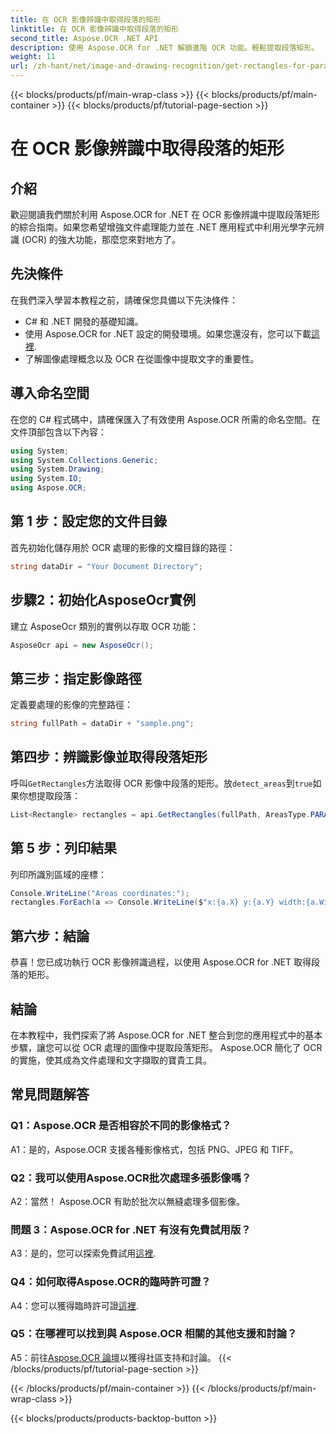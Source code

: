 ```yaml
---
title: 在 OCR 影像辨識中取得段落的矩形
linktitle: 在 OCR 影像辨識中取得段落的矩形
second_title: Aspose.OCR .NET API
description: 使用 Aspose.OCR for .NET 解鎖進階 OCR 功能。輕鬆提取段落矩形。
weight: 11
url: /zh-hant/net/image-and-drawing-recognition/get-rectangles-for-paragraphs/
---
```


{{< blocks/products/pf/main-wrap-class >}}
{{< blocks/products/pf/main-container >}}
{{< blocks/products/pf/tutorial-page-section >}}

# 在 OCR 影像辨識中取得段落的矩形

## 介紹

歡迎閱讀我們關於利用 Aspose.OCR for .NET 在 OCR 影像辨識中提取段落矩形的綜合指南。如果您希望增強文件處理能力並在 .NET 應用程式中利用光學字元辨識 (OCR) 的強大功能，那麼您來對地方了。

## 先決條件

在我們深入學習本教程之前，請確保您具備以下先決條件：

- C# 和 .NET 開發的基礎知識。
- 使用 Aspose.OCR for .NET 設定的開發環境。如果您還沒有，您可以下載[這裡](https://releases.aspose.com/ocr/net/).
- 了解圖像處理概念以及 OCR 在從圖像中提取文字的重要性。

## 導入命名空間

在您的 C# 程式碼中，請確保匯入了有效使用 Aspose.OCR 所需的命名空間。在文件頂部包含以下內容：

```csharp
using System;
using System.Collections.Generic;
using System.Drawing;
using System.IO;
using Aspose.OCR;
```

## 第 1 步：設定您的文件目錄

首先初始化儲存用於 OCR 處理的影像的文檔目錄的路徑：

```csharp
string dataDir = "Your Document Directory";
```

## 步驟2：初始化AsposeOcr實例

建立 AsposeOcr 類別的實例以存取 OCR 功能：

```csharp
AsposeOcr api = new AsposeOcr();
```

## 第三步：指定影像路徑

定義要處理的影像的完整路徑：

```csharp
string fullPath = dataDir + "sample.png";
```

## 第四步：辨識影像並取得段落矩形

呼叫`GetRectangles`方法取得 OCR 影像中段落的矩形。放`detect_areas`到`true`如果你想提取段落：

```csharp
List<Rectangle> rectangles = api.GetRectangles(fullPath, AreasType.PARAGRAPHS, true);
```

## 第 5 步：列印結果

列印所識別區域的座標：

```csharp
Console.WriteLine("Areas coordinates:");
rectangles.ForEach(a => Console.WriteLine($"x:{a.X} y:{a.Y} width:{a.Width} height:{a.Height}"));
```

## 第六步：結論

恭喜！您已成功執行 OCR 影像辨識過程，以使用 Aspose.OCR for .NET 取得段落的矩形。

## 結論

在本教程中，我們探索了將 Aspose.OCR for .NET 整合到您的應用程式中的基本步驟，讓您可以從 OCR 處理的圖像中提取段落矩形。 Aspose.OCR 簡化了 OCR 的實施，使其成為文件處理和文字擷取的寶貴工具。

## 常見問題解答

### Q1：Aspose.OCR 是否相容於不同的影像格式？

A1：是的，Aspose.OCR 支援各種影像格式，包括 PNG、JPEG 和 TIFF。

### Q2：我可以使用Aspose.OCR批次處理多張影像嗎？

A2：當然！ Aspose.OCR 有助於批次以無縫處理多個影像。

### 問題 3：Aspose.OCR for .NET 有沒有免費試用版？

 A3：是的，您可以探索免費試用[這裡](https://releases.aspose.com/).

### Q4：如何取得Aspose.OCR的臨時許可證？

A4：您可以獲得臨時許可證[這裡](https://purchase.aspose.com/temporary-license/).

### Q5：在哪裡可以找到與 Aspose.OCR 相關的其他支援和討論？

 A5：前往[Aspose.OCR 論壇](https://forum.aspose.com/c/ocr/16)以獲得社區支持和討論。
{{< /blocks/products/pf/tutorial-page-section >}}

{{< /blocks/products/pf/main-container >}}
{{< /blocks/products/pf/main-wrap-class >}}

{{< blocks/products/products-backtop-button >}}
